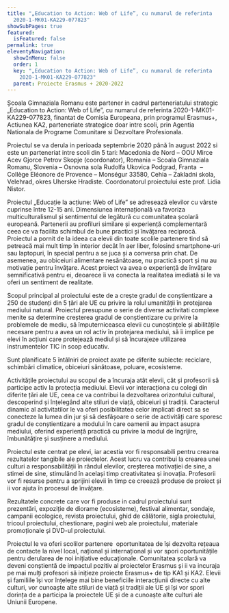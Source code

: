 ```yaml
---
title: "„Education to Action: Web of Life”, cu numarul de referinta
  2020-1-MK01-KA229-077823"
showSubPages: true
featured:
  isFeatured: false
permalink: true
eleventyNavigation:
  showInMenu: false
  order: 1
  key: "„Education to Action: Web of Life”, cu numarul de referinta
    2020-1-MK01-KA229-077823"
  parent: Proiecte Erasmus + 2020-2022
---
```

Școala Gimnaziala Romanu este partener in cadrul parteneriatului strategic „Education to Action: Web of Life”, cu numarul de referinta 2020-1-MK01-KA229-077823, finantat de Comisia Europeana, prin programul Erasmus+, Actiunea KA2, parteneriate strategice doar intre scoli, prin Agentia Nationala de Programe Comunitare si Dezvoltare Profesionala.

Proiectul se va derula in perioada septembrie 2020 până în august 2022 si este un parteneriat intre scoli din 5 tari: Macedonia de Nord – OOU Mirce Acev Gjorce Petrov Skopje (coordonator), Romania – Scoala Gimnaziala Romanu, Slovenia – Osnovna sola Rudolfa Ukovica Podgrad, Franta  – Collège Eléonore de Provence – Monségur 33580, Cehia – Zakladni skola, Velehrad, okres Uherske Hradiste. Coordonatorul proiectului este prof. Lidia Nistor.

Proiectul „Educație la acțiune: Web of Life” se adresează elevilor cu vârste cuprinse între 12-15 ani. Dimensiunea internațională va favoriza multiculturalismul și sentimentul de legătură cu comunitatea școlară europeană. Partenerii au profiluri similare și experiență complementară ceea ce va facilita schimbul de bune practici și învățarea reciprocă. Proiectul a pornit de la ideea ca elevii din toate scolile partenere tind să petreacă mai mult timp în interior decât în ​​aer liber, folosind smartphone-uri sau laptopuri, în special pentru a se juca și a conversa prin chat. De asemenea, au obiceiuri alimentare nesănătoase, nu practică sport și nu au motivație pentru învățare. Acest proiect va avea o experiență de învățare semnificativă pentru ei, deoarece îi va conecta la realitatea imediată si le va oferi un sentiment de realitate.

Scopul principal al proiectului este de a crește gradul de conștientizare a 250 de studenți din 5 țări ale UE cu privire la rolul umanității în protejarea mediului natural. Proiectul presupune o serie de diverse activitati complexe menite sa determine creșterea gradul de conștientizare cu privire la problemele de mediu, să împuterniceasca elevii cu cunoștințele și abilitățile necesare pentru a avea un rol activ în protejarea mediului, să îi implice pe elevi în acțiuni care protejează mediul și să încurajeze utilizarea instrumentelor TIC in scop educativ.

Sunt planificate 5 întâlniri de proiect axate pe diferite subiecte: reciclare, schimbări climatice, obiceiuri sănătoase, poluare, ecosisteme.

Activitățile proiectului au scopul de a încuraja atât elevii, cât și profesorii să participe activ la protecția mediului. Elevii vor interacționa cu colegi din diferite țări ale UE, ceea ce va contribui la dezvoltarea orizontului cultural, descoperind și înțelegând alte stiluri de viață, obiceiuri și tradiții. Caracterul dinamic al activitatilor le va oferi posibilitatea celor implicati direct sa se conecteze la lumea din jur și să desfășoare o serie de activități care sporesc gradul de conștientizare a modului în care oamenii au impact asupra mediului, oferind experiență practică cu privire la modul de îngrijire, îmbunătățire și susținere a mediului.

Proiectul este centrat pe elevi, iar acestia vor fi responsabili pentru crearea rezultatelor tangibile ale proiectelor. Acest lucru va contribui la crearea unei culturi a responsabilității în rândul elevilor, creșterea motivației de sine, a stimei de sine, stimulând în același timp creativitatea și inovația. Profesorii vor fi resurse pentru a sprijini elevii în timp ce creează produse de proiect și ii vor ajuta în procesul de învățare.

Rezultatele concrete care vor fi produse in cadrul proiectului sunt prezentări, expoziție de diorame (ecosisteme), festival alimentar, sondaje, campanii ecologice, revista proiectului, ghid de călătorie, sigla proiectului, tricoul proiectului, chestionare, pagini web ale proiectului, materiale promoționale și DVD-ul proiectului.

Proiectul le va oferi scolilor partenere  oportunitatea de își dezvolta rețeaua de contacte la nivel local, național și internațional și vor spori oportunitățile pentru derularea de noi inițiative educaționale. Comunitatea școlară va deveni conștientă de impactul pozitiv al proiectelor Erasmus și ii va incuraja pe mai mulți profesori să inițieze proiecte Erasmus+ de tip KA1 și KA2. Elevii și familiile își vor înțelege mai bine beneficiile interacțiunii directe cu alte culturi, vor cunoaște alte stiluri de viață și tradiții ale UE și își vor spori dorința de a participa la proiectele UE și de a cunoaște alte culturi ale Uniunii Europene.
